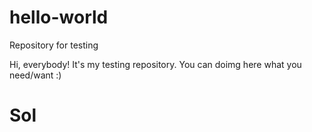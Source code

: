 # hello-world
Repository for testing

Hi, everybody!
It's my testing repository. You can doimg here what you need/want :)

# Sol
